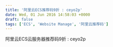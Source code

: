 ```yaml
---
title: '阿里云ECS推荐码9折 : ceyo2p'
date: Wed, 01 Jun 2016 14:58:03 +0000
draft: false
tags: ['ECS', 'Website Manage', '阿里云推荐码']
---
```


阿里云ECS云服务器推荐码9折 : ceyo2p